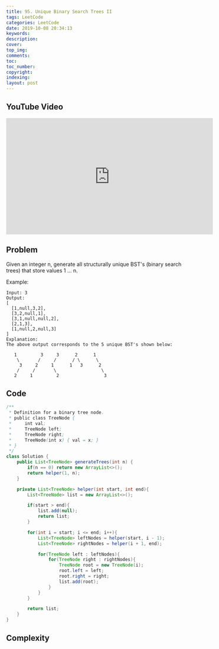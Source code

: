 ```yaml
---
title: 95. Unique Binary Search Trees II
tags: LeetCode
categories: LeetCode
date: 2019-10-08 20:34:13
keywords:
description:
cover:
top_img:
comments:
toc:
toc_number:
copyright:
indexing:
layout: post
---
```


## YouTube Video

<iframe width="560" height="315" src="https://www.youtube.com/embed/gi_Dfz05T6Q" frameborder="0" allow="accelerometer; autoplay; encrypted-media; gyroscope; picture-in-picture" allowfullscreen></iframe>

## Problem

Given an integer n, generate all structurally unique BST's (binary search trees) that store values 1 ... n.

Example:

```
Input: 3
Output:
[
  [1,null,3,2],
  [3,2,null,1],
  [3,1,null,null,2],
  [2,1,3],
  [1,null,2,null,3]
]
Explanation:
The above output corresponds to the 5 unique BST's shown below:

   1         3     3      2      1
    \       /     /      / \      \
     3     2     1      1   3      2
    /     /       \                 \
   2     1         2                 3
```

## Code

```java
/**
 * Definition for a binary tree node.
 * public class TreeNode {
 *     int val;
 *     TreeNode left;
 *     TreeNode right;
 *     TreeNode(int x) { val = x; }
 * }
 */
class Solution {
    public List<TreeNode> generateTrees(int n) {
        if(n == 0) return new ArrayList<>();
        return helper(1, n);
    }

    private List<TreeNode> helper(int start, int end){
        List<TreeNode> list = new ArrayList<>();

        if(start > end){
            list.add(null);
            return list;
        }

        for(int i = start; i <= end; i++){
            List<TreeNode> leftNodes = helper(start, i - 1);
            List<TreeNode> rightNodes = helper(i + 1, end);

            for(TreeNode left : leftNodes){
                for(TreeNode right : rightNodes){
                    TreeNode root = new TreeNode(i);
                    root.left = left;
                    root.right = right;
                    list.add(root);
                }
            }
        }

        return list;
    }
}
```

## Complexity
